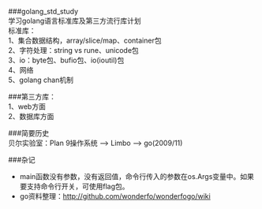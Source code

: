###golang_std_study  
    学习golang语言标准库及第三方流行库计划  
标准库：  
1、集合数据结构，array/slice/map、container包  
2、字符处理：string vs rune、unicode包  
3、io：byte包、bufio包、io(ioutil)包  
4、网络  
5、golang chan机制  

###第三方库：  
1、web方面  
2、数据库方面  


###简要历史  
贝尔实验室：Plan 9操作系统 --> Limbo --> go(2009/11)  


###杂记  
- main函数没有参数，没有返回值，命令行传入的参数在os.Args变量中。如果要支持命令行开关，可使用flag包。  
- go资料整理：http://github.com/wonderfo/wonderfogo/wiki  
